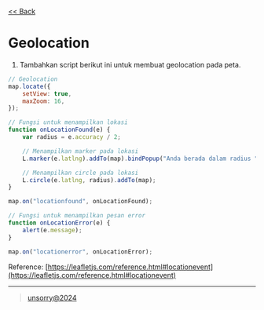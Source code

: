 [<< Back](../README.md)

# Geolocation

1. Tambahkan script berikut ini untuk membuat geolocation pada peta.
```javascript
// Geolocation
map.locate({
	setView: true,
	maxZoom: 16,
});

// Fungsi untuk menampilkan lokasi
function onLocationFound(e) {
	var radius = e.accuracy / 2;

	// Menampilkan marker pada lokasi 
	L.marker(e.latlng).addTo(map).bindPopup("Anda berada dalam radius " + radius + " meter dari titik ini").openPopup();

	// Menampilkan circle pada lokasi
	L.circle(e.latlng, radius).addTo(map);
}

map.on("locationfound", onLocationFound);

// Fungsi untuk menampilkan pesan error
function onLocationError(e) {
	alert(e.message);
}

map.on("locationerror", onLocationError);
```

Reference: [https://leafletjs.com/reference.html#locationevent](https://leafletjs.com/reference.html#locationevent)

---
> [unsorry@2024](https://unsorry.net)